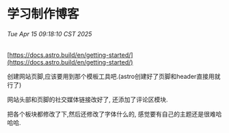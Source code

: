# 学习制作博客

###### Tue Apr 15 09:18:10 CST 2025

[https://docs.astro.build/en/getting-started/](https://docs.astro.build/en/getting-started/)

创建网站页脚,应该要用到那个模板工具吧.(astro创建好了页脚和header直接用就行了)

网站头部和页脚的社交媒体链接改好了, 还添加了评论区模块.

把各个板块都修改了下,然后还修改了字体什么的, 感觉要有自己的主题还是很难哈哈哈.
